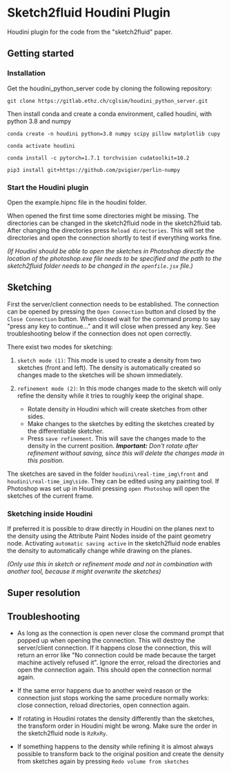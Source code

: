 # Sketch2fluid Houdini Plugin

Houdini plugin for the code from the "sketch2fluid" paper.
 
## Getting started

### Installation

Get the houdini_python_server code by cloning the following repository:

``
git clone https://gitlab.ethz.ch/cglsim/houdini_python_server.git
``

Then install conda and create a conda environment, called houdini, with python 3.8 and numpy

```
conda create -n houdini python=3.8 numpy scipy pillow matplotlib cupy

conda activate houdini

conda install -c pytorch=1.7.1 torchvision cudatoolkit=10.2

pip3 install git+https://github.com/pvigier/perlin-numpy
```

### Start the Houdini plugin

Open the example.hipnc file in the houdini folder.

When opened the first time some directories might be missing. The directories can be changed in the sketch2fluid node in the sketch2fluid tab. After changing the directories press `Reload directories`. This will set the directories and open the connection shortly to test if everything works fine.

_(If Houdini should be able to open the sketches in Photoshop directly the location of the photoshop.exe file needs to be specified and the path to the sketch2fluid folder needs to be changed in the `openfile.jsx` file.)_

## Sketching

First the server/client connection needs to be established. The connection can be opened by pressing the `Open Connection` button and closed by the `Close Connection` button. When closed wait for the command promp to say "press any key to continue..." and it will close when pressed any key. See troubleshooting below if the connection does not open correctly.

There exist two modes for sketching:
1. `sketch mode (1)`: This mode is used to create a density from two sketches (front and left). The density is automatically created so changes made to the sketches will be shown immediately.

2. `refinement mode (2)`: In this mode changes made to the sketch will only refine the density while it tries to roughly keep the original shape.
    * Rotate density in Houdini which will create sketches from other sides. 
    * Make changes to the sketches by editing the sketches created by the differentiable sketcher.
    * Press `save refinement`. This will save the changes made to the density in the current position. 
      _**Important:** Don't rotate after refinement without saving, since this will delete the changes made in this position._
      
The sketches are saved in the folder `houdini\real-time_img\front` and `houdini\real-time_img\side`. They can be edited using any painting tool. If Photoshop was set up in Houdini pressing `open Photoshop` will open the sketches of the current frame.

### Sketching inside Houdini

If preferred it is possible to draw directly in Houdini on the planes next to the density using the Attribute Paint Nodes inside of the paint geometry node. Activating `automatic saving active` in the sketch2fluid node enables the density to automatically change while drawing on the planes.

_(Only use this in sketch or refinement mode and not in combination with another tool, because it might overwrite the sketches)_

## Super resolution

## Troubleshooting

* As long as the connection is open never close the command prompt that popped up when opening the connection. This will destroy the server/client connection.
If it happens close the connection, this will return an error like "No connection could be made because the target machine actively refused it". Ignore the error, reload the directories and open the connection again. This should open the connection normal again.

* If the same error happens due to another weird reason or the connection just stops working the same procedure normally works: close connection, reload directories, open connection again.

* If rotating in Houdini rotates the density differently than the sketches, the transform order in Houdini might be wrong. Make sure the order in the sketch2fluid node is `RzRxRy`. 

* If something happens to the density while refining it is almost always possible to transform back to the original position and create the density from sketches again by pressing `Redo volume from sketches`